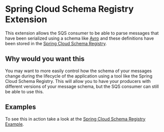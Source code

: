 # Spring Cloud Schema Registry Extension

This extension allows the SQS consumer to be able to parse messages that have been serialized using a schema
like [Avro](https://avro.apache.org/docs/1.9.2/gettingstartedjava.html) and these definitions have been stored in the
[Spring Cloud Schema Registry](https://cloud.spring.io/spring-cloud-static/spring-cloud-schema-registry/1.0.0.RC1/reference/html/spring-cloud-schema-registry.html).

## Why would you want this

You may want to more easily control how the schema of your messages change during the lifecycle of the application using a tool like the
Spring Cloud Schema Registry. This will allow you to have your producers with different versions of your message schema, but the SQS
consumer can still be able to use this.

## Examples

To see this in action take a look at the [Spring Cloud Schema Registry Example](../../examples/spring-cloud-schema-registry-example).
